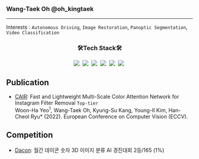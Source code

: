 ### Wang-Taek Oh @oh_kingtaek
- - -
Interests : `Autonomous Driving`, `Image Restoration`, `Panoptic Segmentation`, `Video Classification`


<h3 align="center"> 🛠️Tech Stack🛠️️ </h3>

<p align="center">
<img src="https://img.shields.io/badge/Python-3766AB?style=flat-square&logo=Python&logoColor=white"/></a>&nbsp 
<img src="https://img.shields.io/badge/C++-00599C?style=flat-square&logo=C&2B%2B&logoColor=white"/></a>&nbsp 
<img src="https://img.shields.io/badge/Qt-41CD52?style=flat-square&logo=Qt&logoColor=white"/></a>&nbsp 
<img src="https://img.shields.io/badge/PyTorch-EE4C2C?style=flat-square&logo=Pytorch&logoColor=white"/></a>&nbsp 
<img src="https://img.shields.io/badge/PyTorch Lightning-792EE5?style=flat-square&logo=PyTorch Lightning&logoColor=white"/></a>&nbsp 
<img src="https://img.shields.io/badge/Slack-4A154B?style=flat-square&logo=Slack&logoColor=white"/></a>&nbsp 

## Publication
* [CAIR](https://arxiv.org/abs/2208.14039): Fast and Lightweight Multi-Scale Color Attention Network for Instagram Filter Removal `Top-tier` <br>
Woon-Ha Yeo<sup>1</sup>, Wang-Taek Oh, Kyung-Su Kang, Young-Il Kim, Han-Cheol Ryu* (2022). European Conference on Computer Vision (ECCV).

## Competition
* [Dacon](https://dacon.io/competitions/official/235951/overview/description): 월간 데이콘 숫자 3D 이미지 분류 AI 경진대회 2등/165 (1%)
